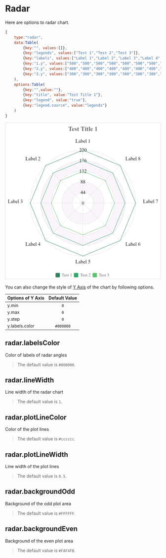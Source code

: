 # Radar

Here are options to radar chart.

```javascript
{
    type:"radar",
    data:Table(
        {key:"", values:[]},
        {key:"legends", values:["Test 1","Test 2","Test 3"]},
        {key:"labels", values:["Label 1","Label 2","Label 3","Label 4","Label 5","Label 6","Label 7","Label 8"]},
        {key:"1.y", values:["500","500","500","500","500","500","500","500"]},
        {key:"2.y", values:["400","400","400","400","400","400","400","400"]},
        {key:"3.y", values:["300","300","300","300","300","300","300","300"]}
    ),
    options:Table(
        {key:"",value:""},
        {key:"title", value:"Test Title 1"},
        {key:"legend", value:"true"},
        {key:"legend.source", value:"legends"}
    )
}
```
![Sample Radar Chart](images/radar.png)

You can also change the style of [Y Axis](axes?id=y-axis) of the chart by following options.

| Options of Y Axis | Default Value |
|:-|:-:|
| y.min | `0` |
| y.max | `0` |
| y.step | `0` |
| y.labels.color | `#000000` |

## radar.labelsColor

Color of labels of radar angles

> The default value is `#000000`.

## radar.lineWidth

Line width of the radar chart

> The default value is `1`.

## radar.plotLineColor

Color of the plot lines

> The default value is `#cccccc`.

## radar.plotLineWidth

Line width of the plot lines

> The default value is `0.5`.

## radar.backgroundOdd

Background of the odd plot area

> The default value is `#FFFFFF`.

## radar.backgroundEven

Background of the even plot area

> The default value is `#FAF4FB`.